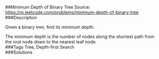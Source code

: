 ##Minimum Depth of Binary Tree
Source: https://oj.leetcode.com/problems/minimum-depth-of-binary-tree  
###Description

                
Given a binary tree, find its minimum depth.  


  
The minimum depth is the number of nodes along the shortest path from the root node down to the nearest leaf node.  
###Tags
Tree, Depth-first Search  
###Solutions